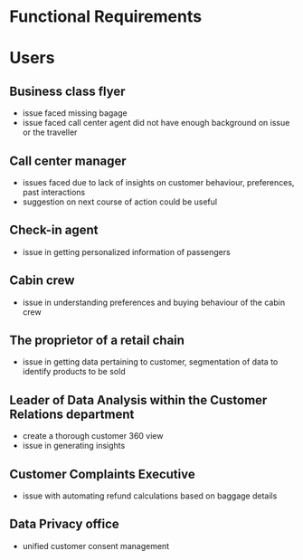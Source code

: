 # Functional Requirements

# Users

## Business class flyer
- issue faced missing bagage
- issue faced call center agent did not have enough background on issue or the traveller

## Call center manager
- issues faced due to lack of insights on customer behaviour, preferences, past interactions
- suggestion on next course of action could be useful

## Check-in agent
- issue in getting personalized information of passengers

## Cabin crew
-  issue in understanding preferences and buying behaviour of the cabin crew

## The proprietor of a retail chain
- issue in getting data pertaining to customer, segmentation of data to identify products to be sold

## Leader of Data Analysis within the Customer Relations department
- create a thorough customer 360 view
- issue in generating insights

## Customer Complaints Executive
- issue with automating refund calculations based on baggage details

## Data Privacy office
- unified customer consent
management



